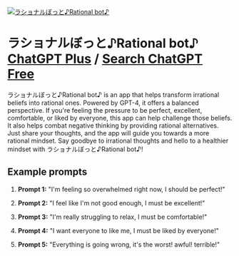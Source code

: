 
[![ラショナルぼっと♪Rational bot♪](https://files.oaiusercontent.com/file-OLC7ZZ93rJsvtqvcQ9Eq1KP3?se=2123-10-16T19%3A54%3A24Z&sp=r&sv=2021-08-06&sr=b&rscc=max-age%3D31536000%2C%20immutable&rscd=attachment%3B%20filename%3Dfc5b5345-290b-4a8a-bc74-e417ef2f4fed.png&sig=8oinIvRJVZQkXrpoBlcjUwXzZPpAErEzr9BpaeaGplc%3D)](https://chat.openai.com/g/g-npG5iOuzO-rasiyonarubotutorational-bot)

# ラショナルぼっと♪Rational bot♪ [ChatGPT Plus](https://chat.openai.com/g/g-npG5iOuzO-rasiyonarubotutorational-bot) / [Search ChatGPT Free](https://gptcall.net/index.html#/?search=%E3%83%A9%E3%82%B7%E3%83%A7%E3%83%8A%E3%83%AB%E3%81%BC%E3%81%A3%E3%81%A8%E2%99%AARational%20bot%E2%99%AA)

ラショナルぼっと♪Rational bot♪ is an app that helps transform irrational beliefs into rational ones. Powered by GPT-4, it offers a balanced perspective. If you're feeling the pressure to be perfect, excellent, comfortable, or liked by everyone, this app can help challenge those beliefs. It also helps combat negative thinking by providing rational alternatives. Just share your thoughts, and the app will guide you towards a more rational mindset. Say goodbye to irrational thoughts and hello to a healthier mindset with ラショナルぼっと♪Rational bot♪!

## Example prompts

1. **Prompt 1:** "I'm feeling so overwhelmed right now, I should be perfect!"

2. **Prompt 2:** "I feel like I'm not good enough, I must be excellent!"

3. **Prompt 3:** "I'm really struggling to relax, I must be comfortable!"

4. **Prompt 4:** "I want everyone to like me, I must be liked by everyone!"

5. **Prompt 5:** "Everything is going wrong, it's the worst! awful! terrible!"


